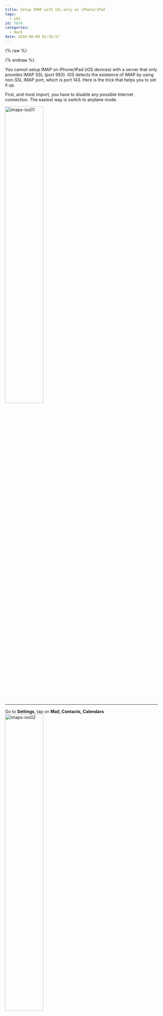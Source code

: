 ```yaml
---
title: Setup IMAP with SSL-only on iPhone/iPad
tags:
  - iOS
id: 7074
categories:
  - Hack
date: 2016-06-08 03:28:57
---
```


{% raw %}
<style type="text/css">
img {
  width: 50%
}
</style>
{% endraw %}

You cannot setup IMAP on iPhone/iPad (iOS devices) with a server that only provides IMAP SSL (port 993). iOS detects the existence of IMAP by using non-SSL IMAP port, which is port 143\. Here is the trick that helps you to set it up.

First, and most import, you have to disable any possible Internet connection. The easiest way is switch to airplane mode.&nbsp;

![imaps-ios01](imaps-ios01.png)

***

Go to **Settings**, tap on **Mail, Contacts, Calendars**
![imaps-ios02](imaps-ios02.png)

***

Tap on **Add Account**
![imaps-ios03](imaps-ios03.png)

***

Tap on **Other**
![imaps-ios04](imaps-ios04.png)

***

Enter basic information and tap **Next**
![imaps-ios06](imaps-ios06.png)

***

It would ask for you incoming and outgoing mail server. Fill in the server information. Tap **Next**.
![imaps-ios08](imaps-ios08.png)

***

It prompts for network connectivity. Tap **OK** to ignore it.
![imaps-ios09](imaps-ios09.png)

***

Tap **Next** again. This time you can **Save**.
![imaps-ios10](imaps-ios10.png)

***

**Save** again.
![imaps-ios11](imaps-ios11.png)

***

Tap on the newly create account.
![imaps-ios12](imaps-ios12.png)

***

Tap on **Advanced**.
![imaps-ios14](imaps-ios14.png)

***

Enable **Use SSL**.
![imaps-ios15](imaps-ios15.png)

***

Tap **Account** on top left to save changes and back to previous screen.
![imaps-ios16](imaps-ios16.png)

***

Remember to switch back to normal mode from airplane mode before testing your email settings.

![imaps-ios17](imaps-ios17.png)

